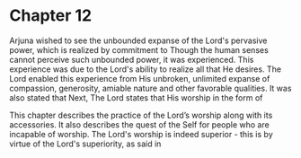 # Chapter 12

Arjuna wished to see the unbounded expanse of the Lord's pervasive power, which is realized by commitment to 
Though the human senses cannot perceive such unbounded power, it was experienced.
This experience was due to the Lord's ability to realize all that He desires. The Lord enabled this experience from His unbroken, unlimited expanse of compassion, generosity, amiable nature and other favorable qualities. 
It was also stated that 
Next, The Lord states that His worship in the form of 



This chapter describes the practice of the Lord’s worship along with its accessories. It also describes the quest of the Self for people who are incapable of worship. 
The Lord's worship is indeed superior - this is by virtue of the Lord's superiority, as said in 

